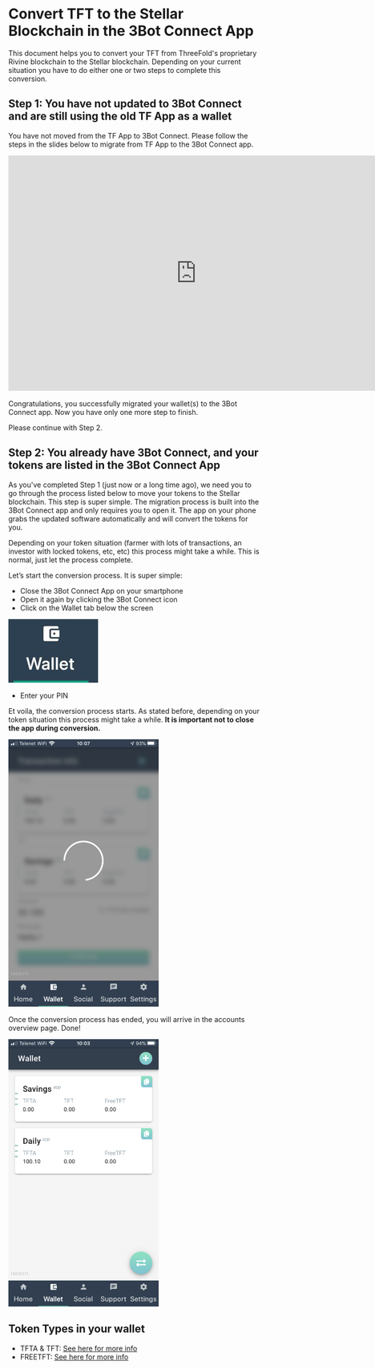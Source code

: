 # Convert TFT to the Stellar Blockchain in the 3Bot Connect App

This document helps you to convert your TFT from ThreeFold's proprietary Rivine blockchain to the Stellar blockchain. Depending on your current situation you have to do either one or two steps to complete this conversion.

## Step 1: You have not updated to 3Bot Connect and are still using the old TF App as a wallet

You have not moved from the TF App to 3Bot Connect. Please follow the steps in the slides below to migrate from TF App to the 3Bot Connect app.

<iframe src="https://docs.google.com/presentation/d/1IwcGyf6SGOsbXWVraU1OzWUX_O5W4nHobkKxkqs1ryg/embed?start=false&loop=false&delayms=10000" frameborder="0" width="750" height="470" allowfullscreen="true" mozallowfullscreen="true" webkitallowfullscreen="true"></iframe>

Congratulations, you successfully migrated your wallet(s) to the 3Bot Connect app. Now you have only one more step to finish. 

Please continue with Step 2.

## Step 2: You already have 3Bot Connect, and your tokens are listed in the 3Bot Connect App

As you've completed Step 1 (just now or a long time ago), we need you to go through the process listed below to move your tokens to the Stellar blockchain. This step is super simple. The migration process is built into the 3Bot Connect app and only requires you to open it. The app on your phone grabs the updated software automatically and will convert the tokens for you. 

Depending on your token situation (farmer with lots of transactions, an investor with locked tokens, etc, etc) this process might take a while. This is normal, just let the process complete.

Let’s start the conversion process. It  is super simple:

- Close the 3Bot Connect App on your smartphone
- Open it again by clicking the 3Bot Connect icon
- Click on the Wallet tab below the screen

![](./img/wallet_icon.jpg)

- Enter your PIN 

Et voila, the conversion process starts. As stated before, depending on your token situation this process might take a while.  **It is important not to close the app during conversion.**

<img src="img/import_wallet_stellar_mainnet.PNG" width="300">

Once the conversion process has ended, you will arrive in the accounts overview page. Done!

<img src="img/accounts_overview_stellar_mainnet.PNG" width="300">

## Token Types in your wallet

- TFTA & TFT: [See here for more info](tfta_vs_tft.md)
- FREETFT: [See here for more info](freetft.md)
